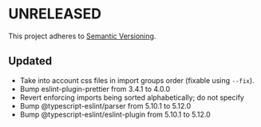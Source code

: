 # UNRELEASED

This project adheres to [Semantic Versioning](http://semver.org/).

## Updated

- Take into account css files in import groups order (fixable using `--fix`).
- Bump eslint-plugin-prettier from 3.4.1 to 4.0.0
- Revert enforcing imports being sorted alphabetically; do not specify
- Bump @typescript-eslint/parser from 5.10.1 to 5.12.0
- Bump @typescript-eslint/eslint-plugin from 5.10.1 to 5.12.0
